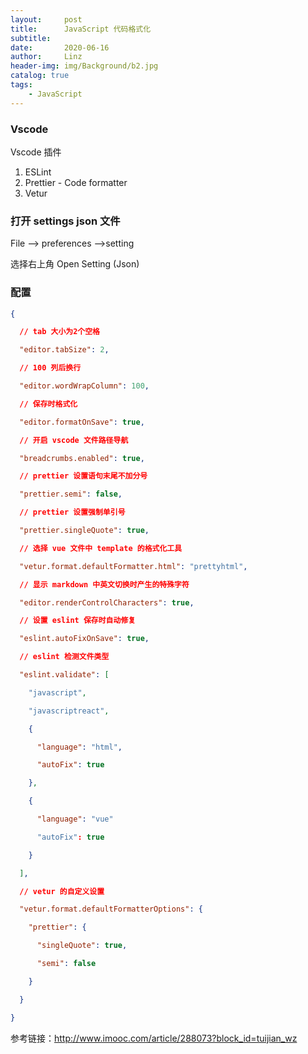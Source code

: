 ```yaml
---
layout:     post
title:      JavaScript 代码格式化
subtitle:   
date:       2020-06-16
author:     Linz
header-img: img/Background/b2.jpg
catalog: true
tags:
    - JavaScript
---
```


### Vscode 

Vscode 插件

1. ESLint
2. Prettier - Code formatter
3. Vetur




### 打开 settings json 文件

File --> preferences -->setting

选择右上角 Open Setting (Json)



### 配置

``` json
{

  // tab 大小为2个空格

  "editor.tabSize": 2,

  // 100 列后换行

  "editor.wordWrapColumn": 100,

  // 保存时格式化

  "editor.formatOnSave": true,

  // 开启 vscode 文件路径导航

  "breadcrumbs.enabled": true,

  // prettier 设置语句末尾不加分号

  "prettier.semi": false,

  // prettier 设置强制单引号

  "prettier.singleQuote": true,

  // 选择 vue 文件中 template 的格式化工具

  "vetur.format.defaultFormatter.html": "prettyhtml",

  // 显示 markdown 中英文切换时产生的特殊字符

  "editor.renderControlCharacters": true,

  // 设置 eslint 保存时自动修复

  "eslint.autoFixOnSave": true,

  // eslint 检测文件类型

  "eslint.validate": [

    "javascript",

    "javascriptreact",

    {

      "language": "html",

      "autoFix": true

    },

    {

      "language": "vue"

      "autoFix": true

    }

  ],

  // vetur 的自定义设置

  "vetur.format.defaultFormatterOptions": {

    "prettier": {

      "singleQuote": true,

      "semi": false

    }

  }

}


```

参考链接：http://www.imooc.com/article/288073?block_id=tuijian_wz